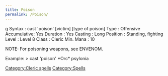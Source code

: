 ```yaml
---
title: Poison
permalink: /Poison/
---
```


<nowiki>g Syntax : cast 'poison' \[victim\] \[type of poison\] Type :
Offensive Accumulative: Yes Duration : Yes Casting : Long Position :
Standing, fighting Level : Level 8 Class : Cleric Min. Mana : 10

</pre>

NOTE: For poisoning weapons, see ENVENOM.

Example: \> cast 'poison' \*Orc\* psylonia

[Category:Cleric spells](Category:Cleric_spells "wikilink")
[Category:Spells](Category:Spells "wikilink")